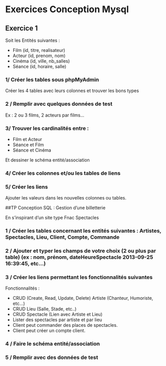 # Exercices Conception Mysql

## Exercice 1

Soit les Entités suivantes :

* Film (id, titre, realisateur)
* Acteur (id, prenom, nom)
* Cinéma (id, ville, nb_salles)
* Séance (id, horaire, salle)

### 1/ Créer les tables sous phpMyAdmin

Créer les 4 tables avec leurs colonnes et trouver les bons types

### 2 / Remplir avec quelques données de test

Ex : 2 ou 3 films, 2 acteurs par films...

### 3/ Trouver les cardinalités entre :

* Film et Acteur
* Séance et Film
* Séance et Cinéma

Et dessiner le schéma entité/association


### 4/ Créer les colonnes et/ou les tables de liens

### 5/ Créer les liens

Ajouter les valeurs dans les nouvelles colonnes ou tables.


##TP Conception SQL : Gestion d’une billetterie

En s’inspirant d’un site type Fnac Spectacles

### 1 / Créer les tables concernant les entités suivantes : Artistes, Spectacles, Lieu, Client, Compte, Commande

### 2 / Ajouter et typer les champs de votre choix (2 ou plus par table) (ex : nom, prénom, dateHeureSpectacle 2013-09-25 16:39:45, etc…)

### 3 / Créer les liens permettant les fonctionnalités suivantes

Fonctionnalités : 

*	CRUD (Create, Read, Update, Delete) Artiste (Chanteur, Humoriste, etc…)
*	CRUD Lieu (Salle, Stade, etc..)
*	CRUD Spectacle (Lien avec Artiste et Lieu)
*	Lister des spectacles par artiste et par lieu
*	Client peut commander des places de spectacles.
*	Client peut créer un compte client.

### 4 / Faire le schéma entité/association

### 5 / Remplir avec des données de test

